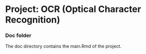 # Project: OCR (Optical Character Recognition) 

### Doc folder

The doc directory contains the main.Rmd of the project.

